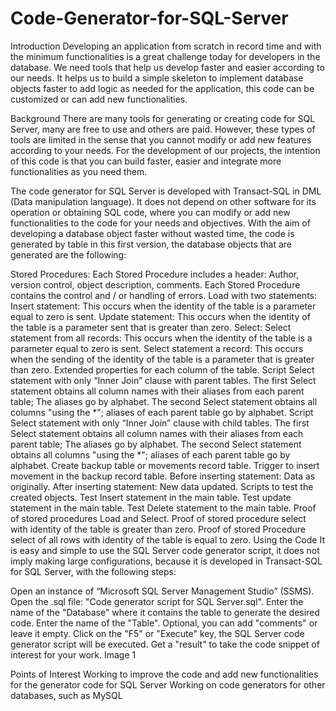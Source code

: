 # Code-Generator-for-SQL-Server
Introduction
Developing an application from scratch in record time and with the minimum functionalities is a great challenge today for developers in the database. We need tools that help us develop faster and easier according to our needs. It helps us to build a simple skeleton to implement database objects faster to add logic as needed for the application, this code can be customized or can add new functionalities.

Background
There are many tools for generating or creating code for SQL Server, many are free to use and others are paid. However, these types of tools are limited in the sense that you cannot modify or add new features according to your needs. For the development of our projects, the intention of this code is that you can build faster, easier and integrate more functionalities as you need them.

The code generator for SQL Server is developed with Transact-SQL in DML (Data manipulation language). It does not depend on other software for its operation or obtaining SQL code, where you can modify or add new functionalities to the code for your needs and objectives. With the aim of developing a database object faster without wasted time, the code is generated by table in this first version, the database objects that are generated are the following:

Stored Procedures:
Each Stored Procedure includes a header: Author, version control, object description, comments.
Each Stored Procedure contains the control and / or handling of errors.
Load with two statements:
Insert statement: This occurs when the identity of the table is a parameter equal to zero is sent.
Update statement: This occurs when the identity of the table is a parameter sent that is greater than zero.
Select:
Select statement from all records: This occurs when the identity of the table is a parameter equal to zero is sent.
Select statement a record: This occurs when the sending of the identity of the table is a parameter that is greater than zero.
Extended properties for each column of the table.
Script Select statement with only “Inner Join” clause with parent tables.
The first Select statement obtains all column names with their aliases from each parent table; The aliases go by alphabet.
The second Select statement obtains all columns "using the *"; aliases of each parent table go by alphabet.
Script Select statement with only “Inner Join” clause with child tables.
The first Select statement obtains all column names with their aliases from each parent table; The aliases go by alphabet.
The second Select statement obtains all columns "using the *"; aliases of each parent table go by alphabet.
Create backup table or movements record table.
Trigger to insert movement in the backup record table.
Before inserting statement: Data as originally.
After inserting statement: New data updated.
Scripts to test the created objects.
Test Insert statement in the main table.
Test update statement in the main table.
Test Delete statement to the main table.
Proof of stored procedures Load and Select.
Proof of stored procedure select with identity of the table is greater than zero.
Proof of stored Procedure select of all rows with identity of the table is equal to zero.
Using the Code
It is easy and simple to use the SQL Server code generator script, it does not imply making large configurations, because it is developed in Transact-SQL for SQL Server, with the following steps:

Open an instance of “Microsoft SQL Server Management Studio” (SSMS).
Open the .sql file: "Code generator script for SQL Server.sql".
Enter the name of the "Database" where it contains the table to generate the desired code.
Enter the name of the "Table".
Optional, you can add "comments" or leave it empty.
Click on the "F5" or "Execute" key, the SQL Server code generator script will be executed.
Get a "result" to take the code snippet of interest for your work.
Image 1

Points of Interest
Working to improve the code and add new functionalities for the generator code for SQL Server
Working on code generators for other databases, such as MySQL
